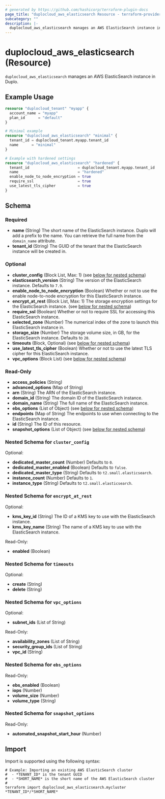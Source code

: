 ```yaml
---
# generated by https://github.com/hashicorp/terraform-plugin-docs
page_title: "duplocloud_aws_elasticsearch Resource - terraform-provider-duplocloud"
subcategory: ""
description: |-
  duplocloud_aws_elasticsearch manages an AWS ElasticSearch instance in Duplo.
---
```


# duplocloud_aws_elasticsearch (Resource)

`duplocloud_aws_elasticsearch` manages an AWS ElasticSearch instance in Duplo.

## Example Usage

```terraform
resource "duplocloud_tenant" "myapp" {
  account_name = "myapp"
  plan_id      = "default"
}

# Minimal example
resource "duplocloud_aws_elasticsearch" "minimal" {
  tenant_id = duplocloud_tenant.myapp.tenant_id
  name      = "minimal"
}

# Example with hardened settings
resource "duplocloud_aws_elasticsearch" "hardened" {
  tenant_id                      = duplocloud_tenant.myapp.tenant_id
  name                           = "hardened"
  enable_node_to_node_encryption = true
  require_ssl                    = true
  use_latest_tls_cipher          = true
}
```

<!-- schema generated by tfplugindocs -->
## Schema

### Required

- **name** (String) The short name of the ElasticSearch instance.  Duplo will add a prefix to the name.  You can retrieve the full name from the `domain_name` attribute.
- **tenant_id** (String) The GUID of the tenant that the ElasticSearch instance will be created in.

### Optional

- **cluster_config** (Block List, Max: 1) (see [below for nested schema](#nestedblock--cluster_config))
- **elasticsearch_version** (String) The version of the ElasticSearch instance. Defaults to `7.9`.
- **enable_node_to_node_encryption** (Boolean) Whether or not to use the enable node-to-node encryption for this ElasticSearch instance.
- **encrypt_at_rest** (Block List, Max: 1) The storage encryption settings for the ElasticSearch instance. (see [below for nested schema](#nestedblock--encrypt_at_rest))
- **require_ssl** (Boolean) Whether or not to require SSL for accessing this ElasticSearch instance.
- **selected_zone** (Number) The numerical index of the zone to launch this ElasticSearch instance in.
- **storage_size** (Number) The storage volume size, in GB, for the ElasticSearch instance. Defaults to `20`.
- **timeouts** (Block, Optional) (see [below for nested schema](#nestedblock--timeouts))
- **use_latest_tls_cipher** (Boolean) Whether or not to use the latest TLS cipher for this ElasticSearch instance.
- **vpc_options** (Block List) (see [below for nested schema](#nestedblock--vpc_options))

### Read-Only

- **access_policies** (String)
- **advanced_options** (Map of String)
- **arn** (String) The ARN of the ElasticSearch instance.
- **domain_id** (String) The domain ID of the ElasticSearch instance.
- **domain_name** (String) The full name of the ElasticSearch instance.
- **ebs_options** (List of Object) (see [below for nested schema](#nestedatt--ebs_options))
- **endpoints** (Map of String) The endpoints to use when connecting to the ElasticSearch instance.
- **id** (String) The ID of this resource.
- **snapshot_options** (List of Object) (see [below for nested schema](#nestedatt--snapshot_options))

<a id="nestedblock--cluster_config"></a>
### Nested Schema for `cluster_config`

Optional:

- **dedicated_master_count** (Number) Defaults to `0`.
- **dedicated_master_enabled** (Boolean) Defaults to `false`.
- **dedicated_master_type** (String) Defaults to `t2.small.elasticsearch`.
- **instance_count** (Number) Defaults to `1`.
- **instance_type** (String) Defaults to `t2.small.elasticsearch`.


<a id="nestedblock--encrypt_at_rest"></a>
### Nested Schema for `encrypt_at_rest`

Optional:

- **kms_key_id** (String) The ID of a KMS key to use with the ElasticSearch instance.
- **kms_key_name** (String) The name of a KMS key to use with the ElasticSearch instance.

Read-Only:

- **enabled** (Boolean)


<a id="nestedblock--timeouts"></a>
### Nested Schema for `timeouts`

Optional:

- **create** (String)
- **delete** (String)


<a id="nestedblock--vpc_options"></a>
### Nested Schema for `vpc_options`

Optional:

- **subnet_ids** (List of String)

Read-Only:

- **availability_zones** (List of String)
- **security_group_ids** (List of String)
- **vpc_id** (String)


<a id="nestedatt--ebs_options"></a>
### Nested Schema for `ebs_options`

Read-Only:

- **ebs_enabled** (Boolean)
- **iops** (Number)
- **volume_size** (Number)
- **volume_type** (String)


<a id="nestedatt--snapshot_options"></a>
### Nested Schema for `snapshot_options`

Read-Only:

- **automated_snapshot_start_hour** (Number)

## Import

Import is supported using the following syntax:

```shell
# Example: Importing an existing AWS ElasticSearch cluster
#  - *TENANT_ID* is the tenant GUID
#  - *SHORT_NAME* is the short name of the AWS ElasticSearch cluster
#
terraform import duplocloud_aws_elasticsearch.mycluster *TENANT_ID*/*SHORT_NAME*
```
